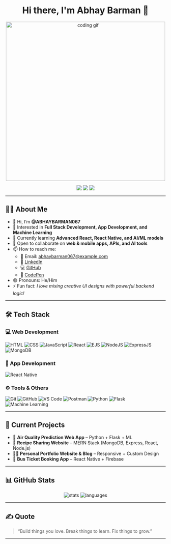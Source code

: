 <h1 align="center">Hi there, I'm Abhay Barman 👋</h1>

<p align="center">
  <img src="https://camo.githubusercontent.com/803226302ac9ed44d0caeadcaee81c6797400dc7b6da544bb78c80c59ebdfca3/68747470733a2f2f6d656469612e67697068792e636f6d2f6d656469612f7167515567674143335066763638377150432f67697068792e676966" alt="coding gif" width="500" />
</p>

<p align="center">
  <a href="https://github.com/ABHAYBARMAN067"><img src="https://img.shields.io/badge/GitHub-000?logo=github&style=for-the-badge"></a>
  <a href="https://www.linkedin.com/in/abhay-barman-9a0b3a277"><img src="https://img.shields.io/badge/LinkedIn-0077B5?logo=linkedin&style=for-the-badge"></a>
  <a href="https://codepen.io/Abhay-Barman"><img src="https://img.shields.io/badge/CodePen-000000?logo=codepen&style=for-the-badge"></a>
</p>

---

## 🙋‍♂️ About Me

- 👋 Hi, I’m **@ABHAYBARMAN067**
- 👀 Interested in **Full Stack Development, App Development, and Machine Learning**
- 🌱 Currently learning **Advanced React, React Native, and AI/ML models**
- 💞️ Open to collaborate on **web & mobile apps, APIs, and AI tools**
- 📫 How to reach me:
  - 📧 Email: abhaybarman067@example.com
  - 🔗 [LinkedIn](https://www.linkedin.com/in/abhay-barman-9a0b3a277)
  - 💻 [GitHub](https://github.com/ABHAYBARMAN067)
  - 🎨 [CodePen](https://codepen.io/Abhay-Barman)
- 😄 Pronouns: He/Him
- ⚡ Fun fact: *I love mixing creative UI designs with powerful backend logic!*

---

## 🛠️ Tech Stack

### 💻 Web Development
![HTML](https://img.shields.io/badge/HTML5-E34F26?style=for-the-badge&logo=html5&logoColor=white)
![CSS](https://img.shields.io/badge/CSS3-1572B6?style=for-the-badge&logo=css3&logoColor=white)
![JavaScript](https://img.shields.io/badge/JavaScript-F7DF1E?style=for-the-badge&logo=javascript&logoColor=black)
![React](https://img.shields.io/badge/React-20232A?style=for-the-badge&logo=react&logoColor=61DAFB)
![EJS](https://img.shields.io/badge/EJS-FFCA28?style=for-the-badge&logo=handlebarsdotjs&logoColor=black)
![NodeJS](https://img.shields.io/badge/Node.js-339933?style=for-the-badge&logo=nodedotjs&logoColor=white)
![ExpressJS](https://img.shields.io/badge/Express.js-000000?style=for-the-badge&logo=express&logoColor=white)
![MongoDB](https://img.shields.io/badge/MongoDB-4EA94B?style=for-the-badge&logo=mongodb&logoColor=white)

### 📱 App Development
![React Native](https://img.shields.io/badge/React_Native-20232A?style=for-the-badge&logo=react&logoColor=61DAFB)

### ⚙️ Tools & Others
![Git](https://img.shields.io/badge/Git-F05032?style=for-the-badge&logo=git&logoColor=white)
![GitHub](https://img.shields.io/badge/GitHub-181717?style=for-the-badge&logo=github)
![VS Code](https://img.shields.io/badge/VS%20Code-007ACC?style=for-the-badge&logo=visual-studio-code&logoColor=white)
![Postman](https://img.shields.io/badge/Postman-FF6C37?style=for-the-badge&logo=postman&logoColor=white)
![Python](https://img.shields.io/badge/Python-3776AB?style=for-the-badge&logo=python&logoColor=white)
![Flask](https://img.shields.io/badge/Flask-000000?style=for-the-badge&logo=flask&logoColor=white)
![Machine Learning](https://img.shields.io/badge/Machine%20Learning-yellow?style=for-the-badge)

---

## 🚀 Current Projects

- 🌿 **Air Quality Prediction Web App** – Python + Flask + ML  
- 🍲 **Recipe Sharing Website** – MERN Stack (MongoDB, Express, React, Node.js)  
- 🧑‍💼 **Personal Portfolio Website & Blog** – Responsive + Custom Design  
- 📱 **Bus Ticket Booking App** – React Native + Firebase

---

## 📊 GitHub Stats

<p align="center">
  <img src="https://github-readme-stats.vercel.app/api?username=ABHAYBARMAN067&show_icons=true&theme=radical" alt="stats" />
  <img src="https://github-readme-stats.vercel.app/api/top-langs/?username=ABHAYBARMAN067&layout=compact&theme=radical" alt="languages" />
</p>

---

## ✍️ Quote

> “Build things you love. Break things to learn. Fix things to grow.”

---

